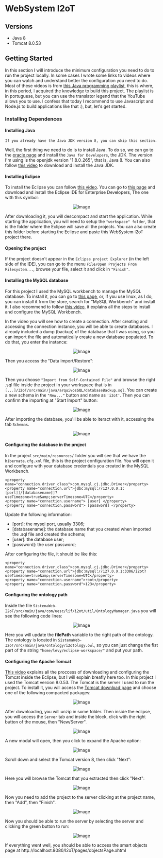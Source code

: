 # WebSystem I2oT

## Versions

- Java 8
- Tomcat 8.0.53

## Getting Started

In this section I will introduce the minimum configuration you need to do to run the project locally. In some cases I wrote some links to videos where you can watch and understand better the configuration you need to do. Most of these videos is from [this Java programming playlist](https://www.youtube.com/playlist?list=PL_GwGUsBlNyfI0W3ggfffhBdJUqB4981Z), this is where, in this period, I acquired the knowledge to build this project. The playlist is in portuguese, but you can use the translator legend that the YouTube allows you to use. I confess that today I recommend to use Javascript and Node.js to build applications like that :), but, let's get started.

### Installing Dependences

#### Installing Java

`If you already have the Java JDK version 8, you can skip this section.`

Well, the first thing we need to do is to install Java. To do so, we can go to the [oracle page](https://www.oracle.com/java/technologies/javase/javase-jdk8-downloads.html) and install the `Java for Developers`, the JDK. The version I'm using is the openjdk version "1.8.0_265", that is, Java 8. You can also follow [this video](https://www.youtube.com/watch?v=JGDiGDPIbnM&list=PL_GwGUsBlNyfI0W3ggfffhBdJUqB4981Z&index=2&ab_channel=S%C3%A9rgioRobertoDelfino) to download and install the Java JDK.

#### Installing Eclipse

To install the Eclipse you can follow [this video](https://www.youtube.com/watch?v=vT6l-3iNpNE&list=PL_GwGUsBlNyfI0W3ggfffhBdJUqB4981Z&index=3&ab_channel=S%C3%A9rgioRobertoDelfino).
You can go to [this page](https://www.eclipse.org/downloads/packages/) and download and install the Eclipse IDE for Enterprise Developers, The one with this symbol:

<div align="center">
    <img src="https://i.imgur.com/mhlALwe.png" alt="Image"/>
</div>

After downloading it, you will descompact and start the application. While starting the application, you will need to setup the `"workspace" folder`, that is the folder where the Eclipse will save all the projects. You can also create this folder before starting the Eclipse and paste this WebSystem I2oT project there.

#### Opening the project

If the project doesn't appear in the `Eclipse project Explorer` (in the left side of the IDE), you can go to the menu `File/Open Projects From Filesystem...`, browse your file, select it and click in `"Finish"`.

#### Installing the MySQL database

For this project I used the MySQL workbench to manage the MySQL database. To install it, you can go to [this page](https://www.mysql.com/products/workbench/), or, if you use linux, as I do, you can install it from the store, search for "MySQL Workbench" and install it. I also recommend to follow [this video](https://www.youtube.com/watch?v=YNhhf_N_qZU&list=PL_GwGUsBlNyfI0W3ggfffhBdJUqB4981Z&index=5&ab_channel=S%C3%A9rgioRobertoDelfino), it explains all the steps to install and configure the MySQL Workbench.

In the video you will see how to create a connection. After creating and accessing the connection instance, you will be able to create databases. I already included a dump (backup) of the database that I was using, so you can import the file and automatically create a new database populated. To do that, you enter the instance:

<div align="center">
    <img src="https://i.imgur.com/3WGlFqj.png" alt="Image"/>
</div>

Then you access the "Data Import/Restore":

<div align="center">
    <img src="https://i.imgur.com/B9lBE1K.png" alt="Image"/>
</div>

Then you choose `"Import from Self-Contained File"` and browse the right .sql file inside the project in your workspace that is in `[...]/I2oT/src/main/java/arquivosSQL/databaseBackup.sql`. You can create a new schema in the `"New..."` button and name as `'i2ot'`. Then you can confirm the importing at "Start Import" button:

<div align="center">
    <img src="https://i.imgur.com/TzQbpnR.png" alt="Image"/>
</div>

After importing the database, you'll be able to iteract with it, accessing the tab `Schemas`.

<div align="center">
    <img src="https://i.imgur.com/qUqzBxY.png" alt="Image"/>
</div>

#### Configuring the database in the project

In the project `src/main/resources/` folder you will see that we have the `hibernate.cfg.xml` file, this is the project configuration file. You will open it and configure with your database credentials you created in the MySQL Workbench.

```
<property name="connection.driver_class">com.mysql.cj.jdbc.Driver</property>
<property name="connection.url">jdbc:mysql://127.0.0.1:[port]]/[databasename]]?useTimezone=true&amp;serverTimezone=UTC</property>
<property name="connection.username"> [user] </property>
<property name="connection.password"> [password] </property>
```

Update the following information:

- \[port\]: the mysql port, usually 3306;
- \[databasename\]: the database name that you created when imported the .sql file and created the schema;
- \[user\]: the database user;
- \[password\]: the user password;

After configuring the file, it should be like this:

```
<property name="connection.driver_class">com.mysql.cj.jdbc.Driver</property>
<property name="connection.url">jdbc:mysql://127.0.0.1:3306/i2ot?useTimezone=true&amp;serverTimezone=UTC</property>
<property name="connection.username">root</property>
<property name="connection.password">123</property>
```

#### Configuring the ontology path

Inside the file `SistemaWeb-I2oT/src/main/java/com/uesc/lif/i2ot/util/OntologyManager.java` you will see the following code lines:

<div align="center">
    <img src="https://i.imgur.com/1vOs2PJ.png" alt="Image"/>
</div>

Here you will update the **filePath** variable to the right path of the ontology. The ontology is located in `SistemaWeb-I2oT/src/main/java/ontology/i2otology.owl`, so you can just change the fist part of the string `"home/levy/eclipse-workspace/"` and put your path.

#### Configuring the Apache Tomcat

[This video](https://www.youtube.com/watch?v=aJ7kdjzIVcw&list=PL_GwGUsBlNyfI0W3ggfffhBdJUqB4981Z&index=32&ab_channel=S%C3%A9rgioRobertoDelfino) explains all the proccess of downloading and configuring the Tomcat inside the Eclipse, but I will explain breafly here too. In this project I used the Tomcat version 8.0.53.
The Tomcat is the server I used to run the project. To install it, you will access the [Tomcat download page](https://archive.apache.org/dist/tomcat/tomcat-8/v8.0.53/bin/) and choose one of the following compacted packages:

<div align="center">
    <img src="https://i.imgur.com/BLhZ8bp.png" alt="Image"/>
</div>

After downloading, you will unzip in some folder. Then inside the eclipse, you will access the `Server` tab and inside the block, click with the right button of the mouse, then "New/Server".

<div align="center">
    <img src="https://i.imgur.com/IFq2uTl.png" alt="Image"/>
</div>

A new modal will open, then you click to expand the Apache option:

<div align="center">
    <img src="https://i.imgur.com/0keiJRt.png" alt="Image"/>
</div>

Scroll down and select the Tomcat version 8, then click "Next":

<div align="center">
    <img src="https://i.imgur.com/HScxqS3.png" alt="Image"/>
</div>

Here you will browse the Tomcat that you extracted then click "Next":

<div align="center">
    <img src="https://i.imgur.com/Bg5psNa.png" alt="Image"/>
</div>

Now you need to add the project to the server clicking at the project name, then "Add", then "Finish".

<div align="center">
    <img src="https://i.imgur.com/5kLlrgp.png" alt="Image"/>
</div>

Now you should be able to run the server by selecting the server and clicking the green button to run:

<div align="center">
    <img src="https://i.imgur.com/uT51qLI.png" alt="Image"/>
</div>

If everything went well, you should be able to access the smart objects page at http://localhost:8080/I2oT/pages/objectsPage.xhtml
